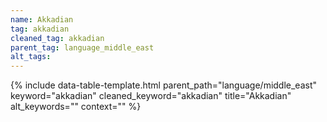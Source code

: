 ```yaml
---
name: Akkadian
tag: akkadian
cleaned_tag: akkadian
parent_tag: language_middle_east
alt_tags: 
---
```


{% include data-table-template.html 
  parent_path="language/middle_east" 
  keyword="akkadian" 
  cleaned_keyword="akkadian" 
  title="Akkadian"
  alt_keywords=""
  context=""
%}

